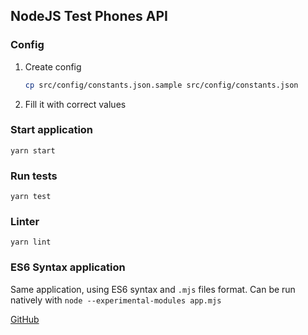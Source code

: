 ## NodeJS Test Phones API

### Config
1. Create config 
    ```bash
    cp src/config/constants.json.sample src/config/constants.json
    ```
2. Fill it with correct values

### Start application
```yarn start```

### Run tests
```yarn test```

### Linter
```yarn lint```


### ES6 Syntax application
Same application, using ES6 syntax and `.mjs` files format. Can be run natively with `node --experimental-modules app.mjs`

[GitHub](https://github.com/ZhuChara2004/node-phones-api)
